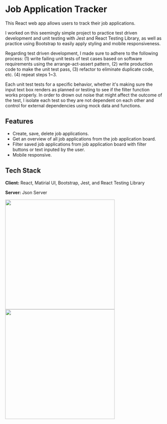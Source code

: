 
# Job Application Tracker

This React web app allows users to track their job applications.

I worked on this seemingly simple project to practice test driven development and unit testing with Jest 
and React Testing Library, as well as practice using Bootstrap to easily apply styling and mobile responsiveness.

Regarding test driven development, I made sure to adhere to the following process: 
(1) write failing unit tests of test cases based on software requirements
using the arrange-act-assert pattern, (2) write production code to make the unit test pass, (3) refactor to eliminate duplicate code, etc. (4) repeat steps 1~3.

Each unit test tests for a specific behavior, whether it's making sure the input 
text box renders as planned or testing to see if the filter function works properly. In order to drown 
out noise that might affect the outcome of the test, I isolate each test so they are 
not dependent on each other and control for external dependencies using mock data and 
functions. 






## Features

- Create, save, delete job applications.
- Get an overview of all job applications from the job application board. 
- Filter saved job applications from job application board with filter buttons or text inputed by the user.
- Mobile responsive.


## Tech Stack

**Client:** React, Matirial UI, Bootstrap, Jest, and React Testing Library

**Server:** Json Server

<span>
  <img src="https://user-images.githubusercontent.com/56822167/139295289-a4f8fc92-cb66-4599-a134-15f450b12cff.PNG" width="350"/>
  <img src="https://user-images.githubusercontent.com/56822167/139340499-52dc8eac-8c21-42f9-9dcb-db5e7a44f77f.PNG" width="350"/>
</span>

